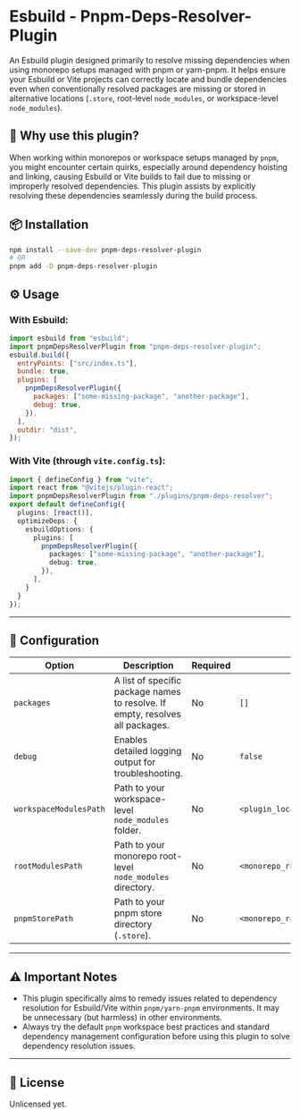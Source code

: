 # Esbuild - Pnpm-Deps-Resolver-Plugin

An Esbuild plugin designed primarily to resolve missing dependencies when using monorepo setups managed with pnpm or yarn-pnpm.
It helps ensure your Esbuild or Vite projects can correctly locate and bundle dependencies even when conventionally resolved packages are missing or stored in alternative locations (`.store`, root-level `node_modules`, or workspace-level `node_modules`).

## 🚀 Why use this plugin?

When working within monorepos or workspace setups managed by `pnpm`, you might encounter certain quirks, especially around dependency hoisting and linking, causing Esbuild or Vite builds to fail due to missing or improperly resolved dependencies.
This plugin assists by explicitly resolving these dependencies seamlessly during the build process.

## 📦 Installation

```bash
npm install --save-dev pnpm-deps-resolver-plugin
# OR
pnpm add -D pnpm-deps-resolver-plugin
```

## ⚙️ Usage

### With Esbuild:

```js
import esbuild from "esbuild";
import pnpmDepsResolverPlugin from "pnpm-deps-resolver-plugin";
esbuild.build({
  entryPoints: ["src/index.ts"],
  bundle: true,
  plugins: [
    pnpmDepsResolverPlugin({
      packages: ["some-missing-package", "another-package"],
      debug: true,
    }),
  ],
  outdir: "dist",
});
```

### With Vite (through `vite.config.ts`):

```ts
import { defineConfig } from "vite";
import react from "@vitejs/plugin-react";
import pnpmDepsResolverPlugin from "./plugins/pnpm-deps-resolver";
export default defineConfig({
  plugins: [react()],
  optimizeDeps: {
    esbuildOptions: {
      plugins: [
        pnpmDepsResolverPlugin({
          packages: ["some-missing-package", "another-package"],
          debug: true,
        }),
      ],
    }
  }
});
```

---

## 🔧 Configuration

| Option                 | Description                                                                   | Required | Default                               |
| ---------------------- | ----------------------------------------------------------------------------- | -------- | ------------------------------------- |
| `packages`             | A list of specific package names to resolve. If empty, resolves all packages. | No       | `[]`                                  |
| `debug`                | Enables detailed logging output for troubleshooting.                          | No       | `false`                               |
| `workspaceModulesPath` | Path to your workspace-level `node_modules` folder.                           | No       | `<plugin_location>/node_modules`      |
| `rootModulesPath`      | Path to your monorepo root-level `node_modules` directory.                    | No       | `<monorepo_root>/node_modules`        |
| `pnpmStorePath`        | Path to your pnpm store directory (`.store`).                                 | No       | `<monorepo_root>/node_modules/.store` |

---

## ⚠️ Important Notes

- This plugin specifically aims to remedy issues related to dependency resolution for Esbuild/Vite within `pnpm/yarn-pnpm` environments. It may be unnecessary (but harmless) in other environments.
- Always try the default `pnpm` workspace best practices and standard dependency management configuration before using this plugin to solve dependency resolution issues.

---

## 📜 License

Unlicensed yet.
